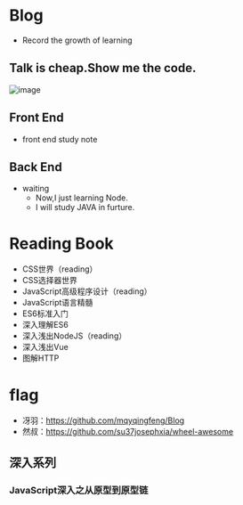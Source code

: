 # Blog
- Record the growth of learning
## Talk is cheap.Show me the code.
![image](https://camo.githubusercontent.com/f63a8ff7f8967211999318104ed88115822453f84609944436c4ae2cebee7dc7/68747470733a2f2f70392d6a75656a696e2e62797465696d672e636f6d2f746f732d636e2d692d6b3375316662706663702f33353536626437386330303034643735393831383163303236353962333562387e74706c762d6b3375316662706663702d77617465726d61726b2e696d616765)

## Front End
- front end study note
## Back End
- waiting
  - Now,I just learning Node.
  - I will study JAVA in furture.
# Reading Book
- CSS世界（reading）
- CSS选择器世界
- JavaScript高级程序设计（reading）
- JavaScript语言精髓
- ES6标准入门
- 深入理解ES6
- 深入浅出NodeJS（reading）
- 深入浅出Vue
- 图解HTTP
# flag
* 冴羽：https://github.com/mqyqingfeng/Blog
* 然叔：https://github.com/su37josephxia/wheel-awesome
## 深入系列
### JavaScript深入之从原型到原型链 
